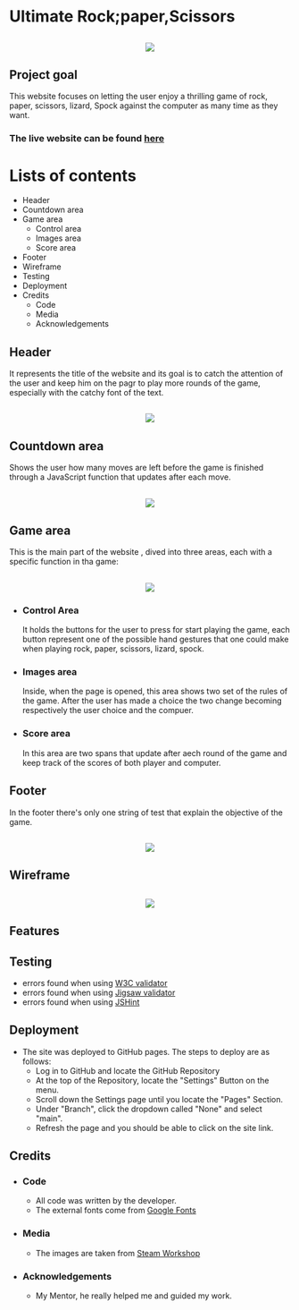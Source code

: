 # Ultimate Rock;paper,Scissors
<h2 align="center"><img src="assests/images/"></h2>

## Project goal
This website focuses on letting the user enjoy a thrilling game of rock, paper, scissors, lizard, Spock against the computer as many time as they want.

### The live website can be found [here](https://oxyotl.github.io/Project-potrfolio-2/)

# Lists of contents 
 - Header
 - Countdown area
 - Game area
     - Control area
     - Images area
     - Score area
 - Footer
 - Wireframe
 - Testing
 - Deployment
 - Credits
    - Code
    - Media
    - Acknowledgements

## Header
It represents the title of the website and its goal is to catch the attention of the user and keep him on the pagr to play more rounds of the game, especially with the catchy font of the text.
<h2 align="center"><img src="assests/images/"></h2>

## Countdown area
Shows the user how many moves are left before the game is finished through a JavaScript function that updates after each move.
<h2 align="center"><img src="assests/images/"></h2>

## Game area
This is the main part of the website , dived into three areas, each with a specific function in tha game:
<h2 align="center"><img src="assests/images/"></h2>

- ### Control Area
    It holds the buttons for the user to press for start playing the game, each button represent one of the possible hand gestures that one could make when playing rock, paper, scissors, lizard, spock.
- ### Images area
    Inside, when the page is opened, this area shows two set of the rules of the game. After the user has made a choice the two change becoming respectively the user choice and the compuer.
- ### Score area 
    In this area are two spans that update after aech round of the game and keep track of the scores of both player and computer.

## Footer
In the footer there's only one string of test that explain the objective of the game.
<h2 align="center"><img src="assests/images/"></h2>

## Wireframe
<h2 align="center"><img src="assests/images/"></h2>

## Features

## Testing
-  errors found when using [W3C validator](https://validator.w3.org) 
-  errors found when using [Jigsaw validator](https://jigsaw.w3.org/css-validator/)
-  errors found when using [JSHint](https://jshint.com/)

## Deployment
- The site was deployed to GitHub pages. The steps to deploy are as follows:
    - Log in to GitHub and locate the GitHub Repository
    - At the top of the Repository, locate the "Settings" Button on the menu.
    - Scroll down the Settings page until you locate the "Pages" Section.
    - Under "Branch", click the dropdown called "None" and select "main".
    - Refresh the page and you should be able to click on the site link.
    
## Credits

- ### Code
    - All code was written by the developer.
    - The external fonts come from [Google Fonts](https://fonts.google.com/)
- ### Media
    - The images are taken from [Steam Workshop](https://steamcommunity.com/sharedfiles/filedetails/?id=798194678)
- ### Acknowledgements
    - My Mentor, he really helped me  and guided my work.